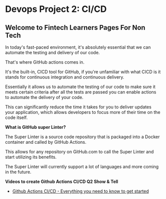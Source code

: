 # Devops Project 2: CI/CD


## Welcome to Fintech Learners Pages For Non Tech

In today's fast-paced environment, it's absolutely essential that we can automate the testing and delivery of our code.

That's where GitHub actions comes in.

It's the built-in, CICD tool for GitHub, if you're unfamiliar with what CICD is it stands for continuous integration and continuous delivery.

Essentially it allows us to automate the testing of our code to make sure it meets certain criteria after all the tests are passed you can enable actions to automate the delivery of your code.

This can significantly reduce the time it takes for you to deliver updates your application, which allows developers to focus more of their time on the code itself.

**What is GitHub super Linter?**

The Super Linter is a source code repository that is packaged into a Docker container and called by GitHub Actions.

This allows for any repository on GitHub.com to call the Super Linter and start utilizing its benefits.

The Super Linter will currently support a lot of languages and more coming in the future.

**Videos to create Github Actions CI/CD Q2 Show & Tell**

- [Github Actions CI/CD - Everything you need to know to get started](https://www.youtube.com/watch?v=mFFXuXjVgkU)
